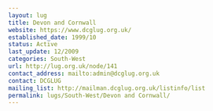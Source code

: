```yaml
---
layout: lug
title: Devon and Cornwall
website: https://www.dcglug.org.uk/
established_date: 1999/10
status: Active
last_update: 12/2009
categories: South-West
url: http://lug.org.uk/node/141
contact_address: mailto:admin@dcglug.org.uk
contact: DCGLUG
mailing_list: http://mailman.dcglug.org.uk/listinfo/list
permalink: lugs/South-West/Devon and Cornwall/
---
```

